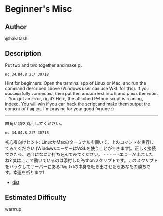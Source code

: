 # Beginner's Misc

## Author

@hakatashi

## Description

Put two and two together and make pi.

`nc 34.84.8.237 30718`

Hint for beginners: Open the terminal app of Linux or Mac, and run the command described above (Windows user can use WSL for this). If you successfully connected, then put the random text into it and press the enter. ...You got an error, right? Here, the attached Python script is running, indeed. You will win if you can hack the script and make them output the content of flag.txt. I'm praying for your good fortune :)

---

四角い頭を丸くしてください。

`nc 34.84.8.237 30718`

初心者向けヒント: LinuxかMacのターミナルを開いて、上のコマンドを実行してみてください (WindowsユーザーはWSLを使うことができます)。正しく接続できたら、適当になにか打ち込んでみてください。⋯⋯⋯⋯エラーが出ましたね? 実はここで動いているのは添付したPythonスクリプトです。このスクリプトをハックしてサーバーにあるflag.txtの中身を吐き出させたらあなたの勝ちです。幸運を祈ります!

- [dist](dist)

## Estimated Difficulty

warmup
